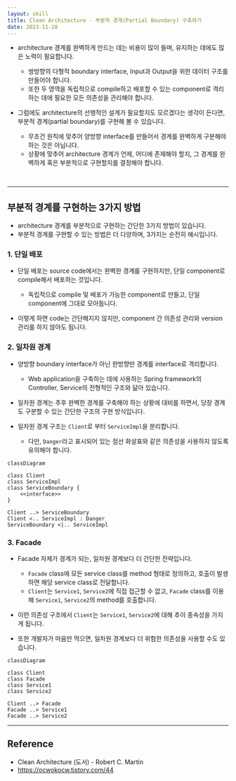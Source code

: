 ```yaml
---
layout: skill
title: Clean Architecture - 부분적 경계(Partial Boundary) 구축하기
date: 2023-11-28
---
```



- architecture 경계를 완벽하게 만드는 데는 비용이 많이 들며, 유지하는 데에도 많은 노력이 필요합니다.
    - 쌍방향의 다형적 boundary interface, Input과 Output을 위한 데이터 구조를 만들어야 합니다.
    - 또한 두 영역을 독립적으로 compile하고 배포할 수 있는 component로 격리하는 데에 필요한 모든 의존성을 관리해야 합니다.

- 그럼에도 architecture의 선행적인 설계가 필요할지도 모르겠다는 생각이 든다면, 부분적 경계(partial boundary)를 구현해 볼 수 있습니다.
    - 무조건 원칙에 맞추어 양방향 interface를 만들어서 경계를 완벽하게 구분해야 하는 것은 아닙니다.
    - 상황에 맞추어 architecture 경계가 언제, 어디에 존재해야 할지, 그 경계를 완벽하게 혹은 부분적으로 구현할지를 결정해야 합니다.


 

---


## 부분적 경계를 구현하는 3가지 방법

- architecture 경계를 부분적으로 구현하는 간단한 3가지 방법이 있습니다.
- 부분적 경계를 구현할 수 있는 방법은 더 다양하며, 3가지는 순전히 예시입니다.


### 1. 단일 배포

- 단일 배포는 source code에서는 완벽한 경계를 구현하지만, 단일 component로 compile해서 배포하는 것입니다.
    - 독립적으로 compile 및 배포가 가능한 component로 만들고, 단일 component에 그대로 모아둡니다.

- 이렇게 하면 code는 간단해지지 않지만, component 간 의존성 관리와 version 관리를 하지 않아도 됩니다.
 

### 2. 일차원 경계

- 양방향 boundary interface가 아닌 한방향만 경계를 interface로 격리합니다.
    - Web application을 구축하는 데에 사용하는 Spring framework의 Controller, Service의 전형적인 구조와 닮아 있습니다.

- 일차원 경계는 추후 완벽한 경계를 구축해야 하는 상황에 대비를 하면서, 당장 경계도 구분할 수 있는 간단한 구조의 구현 방식입니다.
 
- 일차원 경계 구조는 `Client`로 부터 `ServiceImpl`을 분리합니다.
    - 다만, `Danger`라고 표시되어 있는 점선 화살표와 같은 의존성을 사용하지 않도록 유의해야 합니다.

```mermaid
classDiagram

class Client
class ServiceImpl
class ServiceBoundary {
    <<interface>>
}

Client ..> ServiceBoundary
Client <.. ServiceImpl : Danger
ServiceBoundary <|.. ServiceImpl
```


### 3. Facade

- Facade 자체가 경계가 되는, 일차원 경계보다 더 간단한 전략입니다.
    - `Facade` class에 모든 service class를 method 형태로 정의하고, 호출이 발생하면 해당 service class로 전달합니다.
    - `Client`는 `Service1`, `Service2`에 직접 접근할 수 없고, `Facade` class를 이용해 `Service1`, `Service2`의 method를 호출합니다.
 
- 이런 의존성 구조에서 `Client`는 `Service1`, `Service2`에 대해 추이 종속성을 가지게 됩니다.
- 또한 개발자가 마음만 먹으면, 일차원 경계보다 더 위험한 의존성을 사용할 수도 있습니다.

```mermaid
classDiagram

class Client
class Facade
class Service1
class Service2

Client ..> Facade
Facade ..> Service1
Facade ..> Service2
```


---


## Reference

- Clean Architecture (도서) - Robert C. Martin
- <https://ocwokocw.tistory.com/44>
